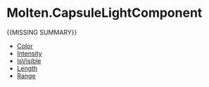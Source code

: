 ﻿  
# Molten.CapsuleLightComponent
{{MISSING SUMMARY}}
  
*  [Color](docs/Molten.Engine/Molten/CapsuleLightComponent/Color.md)  
*  [Intensity](docs/Molten.Engine/Molten/CapsuleLightComponent/Intensity.md)  
*  [IsVisible](docs/Molten.Engine/Molten/CapsuleLightComponent/IsVisible.md)  
*  [Length](docs/Molten.Engine/Molten/CapsuleLightComponent/Length.md)  
*  [Range](docs/Molten.Engine/Molten/CapsuleLightComponent/Range.md)